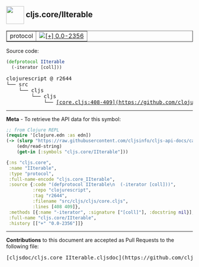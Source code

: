 ## <img width="48px" valign="middle" src="http://i.imgur.com/Hi20huC.png"> cljs.core/IIterable

 <table border="1">
<tr>

<td>protocol</td>
<td><a href="https://github.com/cljsinfo/cljs-api-docs/tree/0.0-2356"><img valign="middle" alt="[+] 0.0-2356" src="https://img.shields.io/badge/+-0.0--2356-lightgrey.svg"></a> </td>
</tr>
</table>






Source code:

```clj
(defprotocol IIterable
  (-iterator [coll]))
```

 <pre>
clojurescript @ r2644
└── src
    └── cljs
        └── cljs
            └── <ins>[core.cljs:408-409](https://github.com/clojure/clojurescript/blob/r2644/src/cljs/cljs/core.cljs#L408-L409)</ins>
</pre>


---

__Meta__ - To retrieve the API data for this symbol:

```clj
;; from Clojure REPL
(require '[clojure.edn :as edn])
(-> (slurp "https://raw.githubusercontent.com/cljsinfo/cljs-api-docs/catalog/cljs-api.edn")
    (edn/read-string)
    (get-in [:symbols "cljs.core/IIterable"]))
```

```clj
{:ns "cljs.core",
 :name "IIterable",
 :type "protocol",
 :full-name-encode "cljs.core_IIterable",
 :source {:code "(defprotocol IIterable\n  (-iterator [coll]))",
          :repo "clojurescript",
          :tag "r2644",
          :filename "src/cljs/cljs/core.cljs",
          :lines [408 409]},
 :methods [{:name "-iterator", :signature ["[coll]"], :docstring nil}],
 :full-name "cljs.core/IIterable",
 :history [["+" "0.0-2356"]]}

```

---

__Contributions__ to this document are accepted as Pull Requests to the following file:

 <pre>
[cljsdoc/cljs.core_IIterable.cljsdoc](https://github.com/cljsinfo/cljs-api-docs/blob/master/cljsdoc/cljs.core_IIterable.cljsdoc)
</pre>

